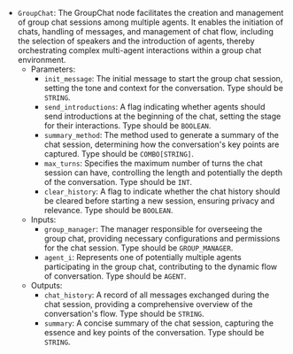 - `GroupChat`: The GroupChat node facilitates the creation and management of group chat sessions among multiple agents. It enables the initiation of chats, handling of messages, and management of chat flow, including the selection of speakers and the introduction of agents, thereby orchestrating complex multi-agent interactions within a group chat environment.
    - Parameters:
        - `init_message`: The initial message to start the group chat session, setting the tone and context for the conversation. Type should be `STRING`.
        - `send_introductions`: A flag indicating whether agents should send introductions at the beginning of the chat, setting the stage for their interactions. Type should be `BOOLEAN`.
        - `summary_method`: The method used to generate a summary of the chat session, determining how the conversation's key points are captured. Type should be `COMBO[STRING]`.
        - `max_turns`: Specifies the maximum number of turns the chat session can have, controlling the length and potentially the depth of the conversation. Type should be `INT`.
        - `clear_history`: A flag to indicate whether the chat history should be cleared before starting a new session, ensuring privacy and relevance. Type should be `BOOLEAN`.
    - Inputs:
        - `group_manager`: The manager responsible for overseeing the group chat, providing necessary configurations and permissions for the chat session. Type should be `GROUP_MANAGER`.
        - `agent_i`: Represents one of potentially multiple agents participating in the group chat, contributing to the dynamic flow of conversation. Type should be `AGENT`.
    - Outputs:
        - `chat_history`: A record of all messages exchanged during the chat session, providing a comprehensive overview of the conversation's flow. Type should be `STRING`.
        - `summary`: A concise summary of the chat session, capturing the essence and key points of the conversation. Type should be `STRING`.
